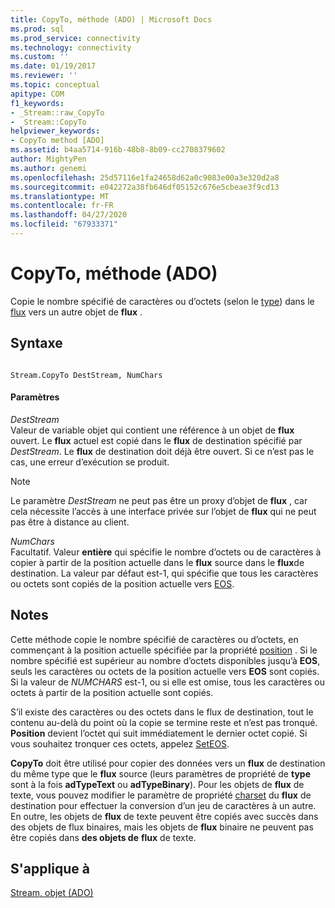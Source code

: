 ```yaml
---
title: CopyTo, méthode (ADO) | Microsoft Docs
ms.prod: sql
ms.prod_service: connectivity
ms.technology: connectivity
ms.custom: ''
ms.date: 01/19/2017
ms.reviewer: ''
ms.topic: conceptual
apitype: COM
f1_keywords:
- _Stream::raw_CopyTo
- _Stream::CopyTo
helpviewer_keywords:
- CopyTo method [ADO]
ms.assetid: b4aa5714-916b-48b8-8b09-cc2708379602
author: MightyPen
ms.author: genemi
ms.openlocfilehash: 25d57116e1fa24658d62a0c9083e00a3e320d2a8
ms.sourcegitcommit: e042272a38fb646df05152c676e5cbeae3f9cd13
ms.translationtype: MT
ms.contentlocale: fr-FR
ms.lasthandoff: 04/27/2020
ms.locfileid: "67933371"
---
```

# <a name="copyto-method-ado"></a>CopyTo, méthode (ADO)
Copie le nombre spécifié de caractères ou d’octets (selon le [type](../../../ado/reference/ado-api/type-property-ado-stream.md)) dans le [flux](../../../ado/reference/ado-api/stream-object-ado.md) vers un autre objet de **flux** .  
  
## <a name="syntax"></a>Syntaxe  
  
```  
  
Stream.CopyTo DestStream, NumChars  
```  
  
#### <a name="parameters"></a>Paramètres  
 *DestStream*  
 Valeur de variable objet qui contient une référence à un objet de **flux** ouvert. Le **flux** actuel est copié dans le **flux** de destination spécifié par *DestStream*. Le **flux** de destination doit déjà être ouvert. Si ce n’est pas le cas, une erreur d’exécution se produit.  
  
> [!NOTE]
>  Le paramètre *DestStream* ne peut pas être un proxy d’objet de **flux** , car cela nécessite l’accès à une interface privée sur l’objet de **flux** qui ne peut pas être à distance au client.  
  
 *NumChars*  
 Facultatif. Valeur **entière** qui spécifie le nombre d’octets ou de caractères à copier à partir de la position actuelle dans le **flux** source dans le **flux**de destination. La valeur par défaut est-1, qui spécifie que tous les caractères ou octets sont copiés de la position actuelle vers [EOS](../../../ado/reference/ado-api/eos-property.md).  
  
## <a name="remarks"></a>Notes  
 Cette méthode copie le nombre spécifié de caractères ou d’octets, en commençant à la position actuelle spécifiée par la propriété [position](../../../ado/reference/ado-api/position-property-ado.md) . Si le nombre spécifié est supérieur au nombre d’octets disponibles jusqu’à **EOS**, seuls les caractères ou octets de la position actuelle vers **EOS** sont copiés. Si la valeur de *NUMCHARS* est-1, ou si elle est omise, tous les caractères ou octets à partir de la position actuelle sont copiés.  
  
 S’il existe des caractères ou des octets dans le flux de destination, tout le contenu au-delà du point où la copie se termine reste et n’est pas tronqué. **Position** devient l’octet qui suit immédiatement le dernier octet copié. Si vous souhaitez tronquer ces octets, appelez [SetEOS](../../../ado/reference/ado-api/seteos-method.md).  
  
 **CopyTo** doit être utilisé pour copier des données vers un **flux** de destination du même type que le **flux** source (leurs paramètres de propriété de **type** sont à la fois **adTypeText** ou **adTypeBinary**). Pour les objets de **flux** de texte, vous pouvez modifier le paramètre de propriété [charset](../../../ado/reference/ado-api/charset-property-ado.md) du **flux** de destination pour effectuer la conversion d’un jeu de caractères à un autre. En outre, les objets de **flux** de texte peuvent être copiés avec succès dans des objets de flux binaires, mais les objets de **flux** binaire ne peuvent pas être copiés dans **des objets de** **flux** de texte.  
  
## <a name="applies-to"></a>S'applique à  
 [Stream, objet (ADO)](../../../ado/reference/ado-api/stream-object-ado.md)
